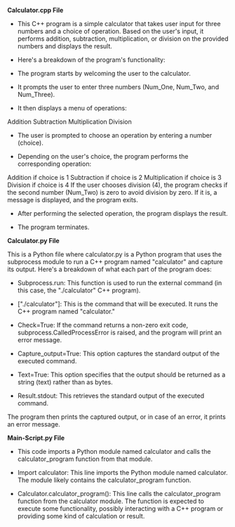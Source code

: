 **Calculator.cpp File**

- This C++ program is a simple calculator that takes user input for three numbers and a choice of operation. Based on the user's input, it performs addition, subtraction, multiplication, or division on the provided numbers and displays the result.

- Here's a breakdown of the program's functionality:

- The program starts by welcoming the user to the calculator.

- It prompts the user to enter three numbers (Num_One, Num_Two, and Num_Three).

- It then displays a menu of operations:

Addition
Subtraction
Multiplication
Division

- The user is prompted to choose an operation by entering a number (choice).

- Depending on the user's choice, the program performs the corresponding operation:

Addition if choice is 1
Subtraction if choice is 2
Multiplication if choice is 3
Division if choice is 4
If the user chooses division (4), the program checks if the second number (Num_Two) is zero to avoid division by zero. If it is, a message is displayed, and the program exits.

- After performing the selected operation, the program displays the result.

- The program terminates.




**Calculator.py File**


This is a Python file where calculator.py is a Python program that uses the subprocess module to run a C++ program named "calculator" and capture its output. Here's a breakdown of what each part of the program does:

- Subprocess.run: This function is used to run the external command (in this case, the "./calculator" C++ program).

- ["./calculator"]: This is the command that will be executed. It runs the C++ program named "calculator."

- Check=True: If the command returns a non-zero exit code, subprocess.CalledProcessError is raised, and the program will print an error message.

- Capture_output=True: This option captures the standard output of the executed command.

- Text=True: This option specifies that the output should be returned as a string (text) rather than as bytes.

- Result.stdout: This retrieves the standard output of the executed command.

The program then prints the captured output, or in case of an error, it prints an error message.


**Main-Script.py File**

- This code imports a Python module named calculator and calls the calculator_program function from that module. 

- Import calculator: This line imports the Python module named calculator. The module likely contains the calculator_program function.

- Calculator.calculator_program(): This line calls the calculator_program function from the calculator module. The function is expected to execute some functionality, possibly interacting with a C++ program or providing some kind of calculation or result.

